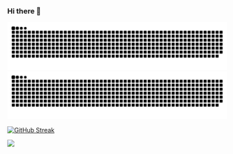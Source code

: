 ### Hi there 👋

![github contribution grid snake animation](https://raw.githubusercontent.com/jimnydev/jimnydev/output/github-contribution-grid-snake-dark.svg#gh-dark-mode-only)![github contribution grid snake animation](https://raw.githubusercontent.com/jimnydev/jimnydev/output/github-contribution-grid-snake.svg#gh-light-mode-only)

[![GitHub Streak](https://streak-stats.demolab.com/?user=jimnydev&theme=dark&hide_border=true&date_format=M%20j%5B%2C%20Y%5D)](https://git.io/streak-stats)

![](https://komarev.com/ghpvc/?username=jimnydev)

<!--
**jimnydev/jimnydev** is a ✨ _special_ ✨ repository because its `README.md` (this file) appears on your GitHub profile.

Here are some ideas to get you started:

- 🔭 I’m currently working on ...
- 🌱 I’m currently learning ...
- 👯 I’m looking to collaborate on ...
- 🤔 I’m looking for help with ...
- 💬 Ask me about ...
- 📫 How to reach me: ...
- 😄 Pronouns: ...
- ⚡ Fun fact: ...
-->
